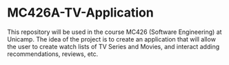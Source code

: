 # MC426A-TV-Application
This repository will be used in the course MC426 (Software Engineering) at Unicamp. The idea of the project is to create an application that will allow the user to create watch lists of TV Series and Movies, and interact adding recommendations, reviews, etc.
